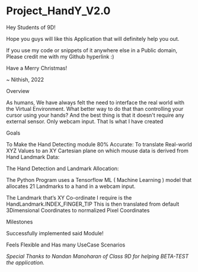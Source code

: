 # Project_HandY_V2.0

Hey Students of 9D!

Hope you guys will like this Application that will definitely help you out.

If you use my code or snippets of it anywhere else in a Public domain,
Please credit me with my Github hyperlink :)

Have a Merry Christmas!

~ Nithish, 2022


Overview

As humans, We have always felt the need to interface the real world with the Virtual Environment. What better way to do that than controlling your cursor using your hands? And the best thing is that it doesn't require any external sensor. Only webcam input. That Is what I have created

Goals

To Make the Hand Detecting module 80% Accurate: 
To translate Real-world XYZ Values to an XY Cartesian plane on which mouse data is derived from Hand Landmark Data: 

The Hand Detection and Landmark Allocation:

The Python Program uses a Tensorflow ML ( Machine Learning ) model that allocates 21 Landmarks to a hand in a webcam input.

The Landmark that’s XY Co-ordinate I require is the HandLandmark.INDEX_FINGER_TIP
This is then translated from default 3Dimensional Coordinates to normalized Pixel Coordinates

Milestones

Successfully implemented said Module!

Feels Flexible and Has many UseCase Scenarios

*Special Thanks to Nandan Manoharan of Class 9D for helping BETA-TEST the application.*
